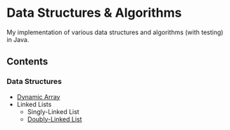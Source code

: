 # Data Structures & Algorithms

My implementation of various data structures and algorithms (with testing) in Java.

## Contents

### Data Structures

- [Dynamic Array](./app/src/main/java/dsaa/datastructures/DynamicArray.java)
- Linked Lists
  - Singly-Linked List
  - [Doubly-Linked List](./app/src/main/java/dsaa/datastructures/DoublyLinkedList.java)
